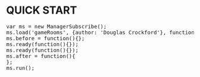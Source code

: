<h1>
<a name="flat-ui-free-21" class="anchor" href="#flat-ui-free-21">
<span class="octicon octicon-link"></span>
</a>
QUICK START
</h1>

<div class="highlight highlight-js">
<pre>
var ms = new ManagerSubscribe();
ms.load('gameRooms', {author: 'Douglas Crockford'}, function(){});
ms.before = function(){};
ms.ready(function(){});
ms.ready(function(){});
ms.after = function(){
};
ms.run();
</pre>
</div>
